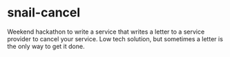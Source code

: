 # snail-cancel
Weekend hackathon to write a service that writes a letter to a service provider to cancel your service.  Low tech solution, but sometimes a letter is the only way to get it done.
